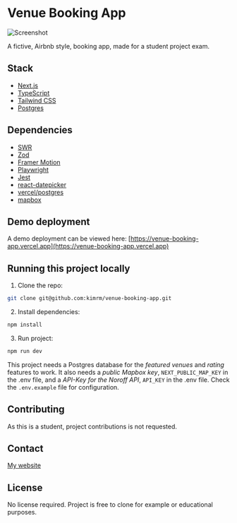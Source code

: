 # Venue Booking App

![Screenshot](https://kimrm.github.io/venue-booking-app/images/screenshot.png)

A fictive, Airbnb style, booking app, made for a student project exam.

## Stack

- [Next.js](https://nextjs.org/)
- [TypeScript](https://www.typescriptlang.org/)
- [Tailwind CSS](https://tailwindcss.com/)
- [Postgres](https://www.postgresql.org/)

## Dependencies

- [SWR](https://swr.vercel.app/)
- [Zod](https://zod.dev/)
- [Framer Motion](https://www.framer.com/motion/)
- [Playwright](https://playwright.dev/)
- [Jest](https://jestjs.io/)
- [react-datepicker](https://www.npmjs.com/package/react-date-picker)
- [vercel/postgres](https://www.npmjs.com/package/@vercel/postgres)
- [mapbox](https://docs.mapbox.com/api/maps/)

## Demo deployment

A demo deployment can be viewed here: [https://venue-booking-app.vercel.app](https://venue-booking-app.vercel.app)

## Running this project locally

1. Clone the repo:

```bash
git clone git@github.com:kimrm/venue-booking-app.git
```

2. Install dependencies:

```bash
npm install
```

3. Run project:

```bash
npm run dev
```

This project needs a Postgres database for the <em>featured venues</em> and <em>rating</em> features to work.
It also needs a <em>public Mapbox key</em>, `NEXT_PUBLIC_MAP_KEY` in the .env file, and a <em>API-Key for the Noroff API</em>, `API_KEY` in the .env file.
Check the `.env.example` file for configuration.

## Contributing

As this is a student, project contributions is not requested.

## Contact

[My website](https://kimrune.dev)

## License

No license required. Project is free to clone for example or educational purposes.
